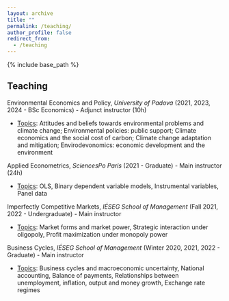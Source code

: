 ```yaml
---
layout: archive
title: ""
permalink: /teaching/
author_profile: false
redirect_from:
  - /teaching
---
```


{% include base_path %}


## Teaching

Environmental Economics and Policy, _University of Padova_ (2021, 2023, 2024 - BSc Economics) - Adjunct instructor (10h)

- <ins>Topics</ins>: Attitudes and beliefs towards environmental problems and climate change; Environmental policies: public support; Climate economics and the social cost of carbon; Climate change adaptation and mitigation; Envirodevonomics: economic development and the environment

Applied Econometrics, _SciencesPo Paris_ (2021 - Graduate) - Main instructor (24h)

- <ins>Topics</ins>: OLS, Binary dependent variable models, Instrumental variables, Panel data

Imperfectly Competitive Markets, _IÉSEG School of Management_  (Fall 2021, 2022 - Undergraduate) - Main instructor

- <ins>Topics</ins>: Market forms and market power, Strategic interaction under oligopoly, Profit maximization under monopoly power

Business Cycles, _IÉSEG School of Management_ (Winter 2020, 2021, 2022 - Graduate) - Main instructor

- <ins>Topics</ins>: Business cycles and macroeconomic uncertainty, National accounting, Balance of payments, Relationships between unemployment, inflation, output and money growth, Exchange rate regimes

